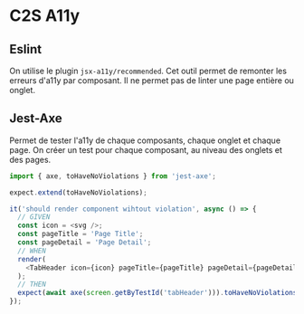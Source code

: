 # C2S A11y

## Eslint

On utilise le plugin `jsx-a11y/recommended`.
Cet outil permet de remonter les erreurs d'a11y par composant.
Il ne permet pas de linter une page entière ou onglet.

## Jest-Axe

Permet de tester l'a11y de chaque composants, chaque onglet et chaque page.
On créer un test pour chaque composant, au niveau des onglets et des pages.

```ts
import { axe, toHaveNoViolations } from 'jest-axe';

expect.extend(toHaveNoViolations);

it('should render component wihtout violation', async () => {
  // GIVEN
  const icon = <svg />;
  const pageTitle = 'Page Title';
  const pageDetail = 'Page Detail';
  // WHEN
  render(
    <TabHeader icon={icon} pageTitle={pageTitle} pageDetail={pageDetail} />
  );
  // THEN
  expect(await axe(screen.getByTestId('tabHeader'))).toHaveNoViolations();
});
```
